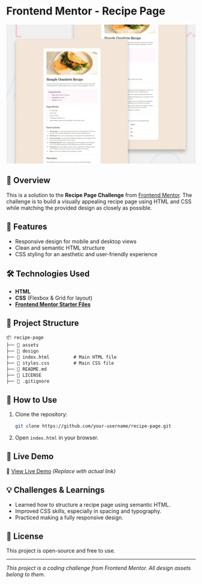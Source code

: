 # Frontend Mentor - Recipe Page

![Design preview for the Recipe page coding challenge](./assets/preview.jpg)

## 📌 Overview
This is a solution to the **Recipe Page Challenge** from [Frontend Mentor](https://www.frontendmentor.io). The challenge is to build a visually appealing recipe page using HTML and CSS while matching the provided design as closely as possible.

## 🚀 Features
- Responsive design for mobile and desktop views
- Clean and semantic HTML structure
- CSS styling for an aesthetic and user-friendly experience

## 🛠️ Technologies Used
- **HTML**
- **CSS** (Flexbox & Grid for layout)
- **[Frontend Mentor Starter Files](https://www.frontendmentor.io/challenges)**

## 📂 Project Structure
```
📦 recipe-page
├── 📂 assets
├── 📂 design
├── 📜 index.html         # Main HTML file
├── 📜 styles.css         # Main CSS file
├── 📜 README.md
├── 📜 LICENSE
├── 📜 .gitignore
```


## 📖 How to Use
1. Clone the repository:
   ```bash
   git clone https://github.com/your-username/recipe-page.git
   ```
2. Open `index.html` in your browser.

## 📌 Live Demo
🔗 [View Live Demo](https://your-live-demo-link.com) *(Replace with actual link)*

## 💡 Challenges & Learnings
- Learned how to structure a recipe page using semantic HTML.
- Improved CSS skills, especially in spacing and typography.
- Practiced making a fully responsive design.

## 📜 License
This project is open-source and free to use.

---
*This project is a coding challenge from Frontend Mentor. All design assets belong to them.*